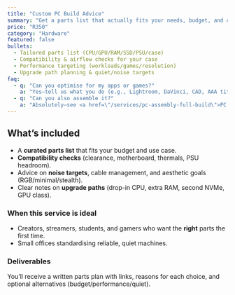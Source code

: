 ```yaml
---
title: "Custom PC Build Advice"
summary: "Get a parts list that actually fits your needs, budget, and case—no bottlenecks, no guesswork."
price: "R350"
category: "Hardware"
featured: false
bullets:
  - Tailored parts list (CPU/GPU/RAM/SSD/PSU/case)
  - Compatibility & airflow checks for your case
  - Performance targeting (workloads/games/resolution)
  - Upgrade path planning & quiet/noise targets
faq:
  - q: "Can you optimise for my apps or games?"
    a: "Yes—tell us what you do (e.g., Lightroom, DaVinci, CAD, AAA titles), your monitor resolution/refresh, and we’ll tune the build."
  - q: "Can you also assemble it?"
    a: "Absolutely—see <a href=\"/services/pc-assembly-full-build\">PC Assembly (Full Build)</a>. We can also source parts if you prefer."
---
```


## What’s included
- A **curated parts list** that fits your budget and use case.  
- **Compatibility checks** (clearance, motherboard, thermals, PSU headroom).  
- Advice on **noise targets**, cable management, and aesthetic goals (RGB/minimal/stealth).  
- Clear notes on **upgrade paths** (drop-in CPU, extra RAM, second NVMe, GPU class).

### When this service is ideal
- Creators, streamers, students, and gamers who want the **right** parts the first time.  
- Small offices standardising reliable, quiet machines.

### Deliverables
You’ll receive a written parts plan with links, reasons for each choice, and optional alternatives (budget/performance/quiet).
